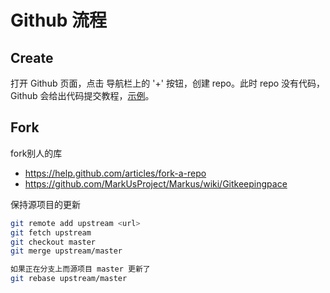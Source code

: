 # Github 流程

## Create

打开 Github 页面，点击 导航栏上的 '+' 按钮，创建 repo。此时 repo 没有代码，Github 会给出代码提交教程，[示例](https://github.com/yanxyz/new-repository)。

## Fork

fork别人的库

- <https://help.github.com/articles/fork-a-repo>
- <https://github.com/MarkUsProject/Markus/wiki/Gitkeepingpace>

保持源项目的更新

```sh
git remote add upstream <url>
git fetch upstream
git checkout master
git merge upstream/master

如果正在分支上而源项目 master 更新了
git rebase upstream/master
```
